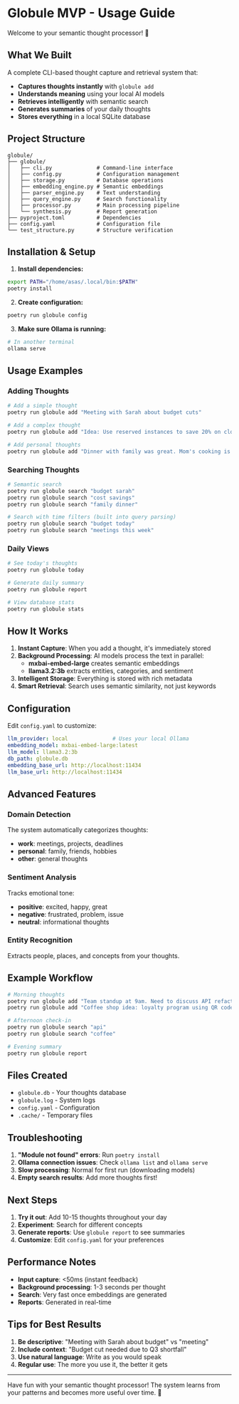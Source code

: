 # Globule MVP - Usage Guide

Welcome to your semantic thought processor! 🎉

## What We Built

A complete CLI-based thought capture and retrieval system that:

- **Captures thoughts instantly** with `globule add`
- **Understands meaning** using your local AI models
- **Retrieves intelligently** with semantic search
- **Generates summaries** of your daily thoughts
- **Stores everything** in a local SQLite database

## Project Structure

```
globule/
├── globule/
│   ├── cli.py              # Command-line interface
│   ├── config.py           # Configuration management
│   ├── storage.py          # Database operations
│   ├── embedding_engine.py # Semantic embeddings
│   ├── parser_engine.py    # Text understanding
│   ├── query_engine.py     # Search functionality
│   ├── processor.py        # Main processing pipeline
│   └── synthesis.py        # Report generation
├── pyproject.toml          # Dependencies
├── config.yaml             # Configuration file
└── test_structure.py       # Structure verification
```

## Installation & Setup

1. **Install dependencies:**
```bash
export PATH="/home/asas/.local/bin:$PATH"
poetry install
```

2. **Create configuration:**
```bash
poetry run globule config
```

3. **Make sure Ollama is running:**
```bash
# In another terminal
ollama serve
```

## Usage Examples

### Adding Thoughts
```bash
# Add a simple thought
poetry run globule add "Meeting with Sarah about budget cuts"

# Add a complex thought
poetry run globule add "Idea: Use reserved instances to save 20% on cloud costs. Sarah suggested this during budget meeting."

# Add personal thoughts
poetry run globule add "Dinner with family was great. Mom's cooking is amazing as always."
```

### Searching Thoughts
```bash
# Semantic search
poetry run globule search "budget sarah"
poetry run globule search "cost savings"
poetry run globule search "family dinner"

# Search with time filters (built into query parsing)
poetry run globule search "budget today"
poetry run globule search "meetings this week"
```

### Daily Views
```bash
# See today's thoughts
poetry run globule today

# Generate daily summary
poetry run globule report

# View database stats
poetry run globule stats
```

## How It Works

1. **Instant Capture**: When you add a thought, it's immediately stored
2. **Background Processing**: AI models process the text in parallel:
   - **mxbai-embed-large** creates semantic embeddings
   - **llama3.2:3b** extracts entities, categories, and sentiment
3. **Intelligent Storage**: Everything is stored with rich metadata
4. **Smart Retrieval**: Search uses semantic similarity, not just keywords

## Configuration

Edit `config.yaml` to customize:

```yaml
llm_provider: local              # Uses your local Ollama
embedding_model: mxbai-embed-large:latest
llm_model: llama3.2:3b
db_path: globule.db
embedding_base_url: http://localhost:11434
llm_base_url: http://localhost:11434
```

## Advanced Features

### Domain Detection
The system automatically categorizes thoughts:
- **work**: meetings, projects, deadlines
- **personal**: family, friends, hobbies
- **other**: general thoughts

### Sentiment Analysis
Tracks emotional tone:
- **positive**: excited, happy, great
- **negative**: frustrated, problem, issue
- **neutral**: informational thoughts

### Entity Recognition
Extracts people, places, and concepts from your thoughts.

## Example Workflow

```bash
# Morning thoughts
poetry run globule add "Team standup at 9am. Need to discuss API refactoring."
poetry run globule add "Coffee shop idea: loyalty program using QR codes"

# Afternoon check-in
poetry run globule search "api"
poetry run globule search "coffee"

# Evening summary
poetry run globule report
```

## Files Created

- `globule.db` - Your thoughts database
- `globule.log` - System logs
- `config.yaml` - Configuration
- `.cache/` - Temporary files

## Troubleshooting

1. **"Module not found" errors**: Run `poetry install`
2. **Ollama connection issues**: Check `ollama list` and `ollama serve`
3. **Slow processing**: Normal for first run (downloading models)
4. **Empty search results**: Add more thoughts first!

## Next Steps

1. **Try it out**: Add 10-15 thoughts throughout your day
2. **Experiment**: Search for different concepts
3. **Generate reports**: Use `globule report` to see summaries
4. **Customize**: Edit `config.yaml` for your preferences

## Performance Notes

- **Input capture**: <50ms (instant feedback)
- **Background processing**: 1-3 seconds per thought
- **Search**: Very fast once embeddings are generated
- **Reports**: Generated in real-time

## Tips for Best Results

1. **Be descriptive**: "Meeting with Sarah about budget" vs "meeting"
2. **Include context**: "Budget cut needed due to Q3 shortfall"
3. **Use natural language**: Write as you would speak
4. **Regular use**: The more you use it, the better it gets

---

Have fun with your semantic thought processor! The system learns from your patterns and becomes more useful over time. 🚀
